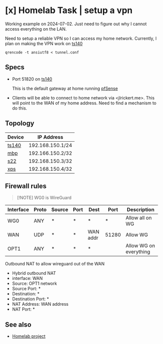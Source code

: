 # [x] Homelab Task | setup a vpn

Working example on 2024-07-02.  Just need to figure out why I cannot access everything on the LAN.

Need to setup a reliable VPN so I can access my home network. Currently, I plan on making the VPN work on [ts140](../563)

`qrencode -t ansiutf8 < tunnel.conf`

## Specs

- Port 51820 on [ts140](../563)

  This is the default gateway at home running [pfSense](../611)

- Clients will be able to connect to home network via <jlrickert.me>. This will point to the WAN of my home address. Need to find a mechanism to do this.

## Topology

| Device          | IP Address       |
| --------------- | ---------------- |
| [ts140](../563) | 192.168.150.1/24 |
| [mbp](../583)   | 192.166.150.2/32 |
| [s22](../612)   | 192.168.150.3/32 |
| [xps](../564)   | 192.168.150.4/32 |

## Firewall rules

> [!NOTE] WG0 is WireGuard

| Interface | Proto | Source | Port | Dest     | Port  | Description            |
| --------- | ----- | ------ | ---- | -------- | ----- | ---------------------- |
| WG0       | ANY   | \*     | \*   | \*       | \*    | Allow all on WG        |
| WAN       | UDP   | \*     | \*   | WAN addr | 51280 | Allow WG               |
| OPT1      | ANY   | \*     | \*   | \*       |       | Allow WG on everything |

Outbound NAT to allow wireguard out of the WAN

- Hybrid outbound NAT
- interface: WAN
- Source: OPT1 network
- Source Port: \*
- Destination: \*
- Destination Port: \*
- NAT Address: WAN address
- NAT Port: \*

## See also

- [Homelab project](../578)